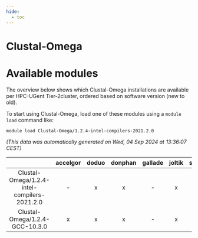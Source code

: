 ```yaml
---
hide:
  - toc
---
```


Clustal-Omega
=============

# Available modules


The overview below shows which Clustal-Omega installations are available per HPC-UGent Tier-2cluster, ordered based on software version (new to old).

To start using Clustal-Omega, load one of these modules using a `module load` command like:

```shell
module load Clustal-Omega/1.2.4-intel-compilers-2021.2.0
```

*(This data was automatically generated on Wed, 04 Sep 2024 at 13:36:07 CEST)*  

| |accelgor|doduo|donphan|gallade|joltik|shinx|skitty|
| :---: | :---: | :---: | :---: | :---: | :---: | :---: | :---: |
|Clustal-Omega/1.2.4-intel-compilers-2021.2.0|-|x|x|-|x|-|x|
|Clustal-Omega/1.2.4-GCC-10.3.0|x|x|x|-|x|-|x|

